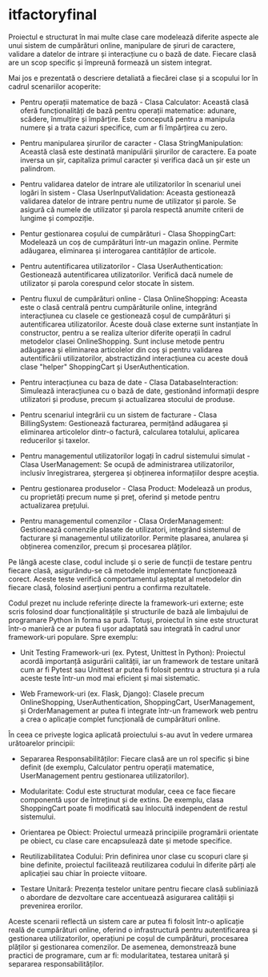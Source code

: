# itfactoryfinal
Proiectul e structurat în mai multe clase care modelează diferite aspecte ale unui sistem de cumpărături online, manipulare de șiruri de caractere, validare a datelor de intrare și interacțiune cu o bază de date. 
Fiecare clasă are un scop specific și împreună formează un sistem integrat. 

Mai jos e prezentată o descriere detaliată a fiecărei clase și a scopului lor în cadrul scenariilor acoperite:

 - Pentru operații matematice de bază - Clasa Calculator: Această clasă oferă funcționalități de bază pentru operații matematice: adunare, scădere, înmulțire și împărțire. Este concepută pentru a manipula numere și a trata cazuri specifice, cum ar fi împărțirea cu zero.

 - Pentru manipularea șirurilor de caracter - Clasa StringManipulation: Această clasă este destinată manipulării șirurilor de caractere. Ea poate inversa un șir, capitaliza primul caracter și verifica dacă un șir este un palindrom.

 - Pentru validarea datelor de intrare ale utilizatorilor în scenariul unei logări în sistem - Clasa UserInputValidation: Aceasta gestionează validarea datelor de intrare pentru nume de utilizator și parole. Se asigură că numele de utilizator și parola respectă anumite criterii de lungime și compoziție.

 - Pentur gestionarea coșului de cumpărături - Clasa ShoppingCart: Modelează un coș de cumpărături într-un magazin online. Permite adăugarea, eliminarea și interogarea cantităților de articole.

 - Pentru autentificarea utilizatorilor - Clasa UserAuthentication: Gestionează autentificarea utilizatorilor. Verifică dacă numele de utilizator și parola corespund celor stocate în sistem.

 - Pentru fluxul de cumpărături online - Clasa OnlineShopping: Aceasta este o clasă centrală pentru cumpărăturile online, integrând interacțiunea cu clasele ce gestionează coșul de cumpărături și autentificarea utilizatorilor. Aceste două clase externe sunt instanțiate în constructor, pentru a se realiza ulterior diferite operații în cadrul metodelor clasei OnlineShopping. Sunt incluse metode pentru adăugarea și eliminarea articolelor din coș și pentru validarea autentificării utilizatorilor, abstractizând interacțiunea cu aceste două clase "helper" ShoppingCart și UserAuthentication.

 - Pentru interacțiunea cu baza de date - Clasa DatabaseInteraction: Simulează interacțiunea cu o bază de date, gestionând informații despre utilizatori și produse, precum și actualizarea stocului de produse.

 - Pentru scenariul integrării cu un sistem de facturare - Clasa BillingSystem: Gestionează facturarea, permițând adăugarea și eliminarea articolelor dintr-o factură, calcularea totalului, aplicarea reducerilor și taxelor.

 - Pentru managementul utilizatorilor logați în cadrul sistemului simulat - Clasa UserManagement: Se ocupă de administrarea utilizatorilor, inclusiv înregistrarea, ștergerea și obținerea informațiilor despre aceștia.

 - Pentru gestionarea produselor - Clasa Product: Modelează un produs, cu proprietăți precum nume și preț, oferind și metode pentru actualizarea prețului.

 - Pentru managementul comenzilor - Clasa OrderManagement: Gestionează comenzile plasate de utilizatori, integrând sistemul de facturare și managementul utilizatorilor. Permite plasarea, anularea și obținerea comenzilor, precum și procesarea plăților.

Pe lângă aceste clase, codul include și o serie de funcții de testare pentru fiecare clasă, asigurându-se că metodele implementate funcționează corect. 
Aceste teste verifică comportamentul așteptat al metodelor din fiecare clasă, folosind aserțiuni pentru a confirma rezultatele.

Codul prezet nu include referințe directe la framework-uri externe; este scris  folosind doar funcționalitățile și structurile de bază ale limbajului de programare Python în forma sa pură.
Totuși, proiectul în sine este structurat într-o manieră ce ar putea fi ușor adaptată sau integrată în cadrul unor framework-uri populare. Spre exemplu:
 
 - Unit Testing Framework-uri (ex. Pytest, Unittest în Python): Proiectul acordă importanță asigurării calității, iar un framework de testare unitară cum ar fi Pytest sau Unittest ar putea fi folosit pentru a structura și a rula aceste teste într-un mod mai eficient și mai sistematic. 
 
 - Web Framework-uri (ex. Flask, Django): Clasele precum OnlineShopping, UserAuthentication, ShoppingCart, UserManagement, și OrderManagement ar putea fi integrate într-un framework web pentru a crea o aplicație complet funcțională de cumpărături online. 


În ceea ce privește logica aplicată proiectului s-au avut în vedere urmarea urătoarelor principii:

 - Separarea Responsabilităților: Fiecare clasă are un rol specific și bine definit (de exemplu, Calculator pentru operații matematice, UserManagement pentru gestionarea utilizatorilor).

 - Modularitate: Codul este structurat modular, ceea ce face fiecare componentă ușor de întreținut și de extins. De exemplu, clasa ShoppingCart poate fi modificată sau înlocuită independent de restul sistemului.

 - Orientarea pe Obiect: Proiectul urmează principiile programării orientate pe obiect, cu clase care encapsulează date și metode specifice.

 - Reutilizabilitatea Codului: Prin definirea unor clase cu scopuri clare și bine definite, proiectul facilitează reutilizarea codului în diferite părți ale aplicației sau chiar în proiecte viitoare.

 - Testare Unitară: Prezența testelor unitare pentru fiecare clasă subliniază o abordare de dezvoltare care accentuează asigurarea calității și prevenirea erorilor.


Aceste scenarii reflectă un sistem care ar putea fi folosit într-o aplicație reală de cumpărături online, oferind o infrastructură pentru autentificarea și gestionarea utilizatorilor, operațiuni pe coșul de cumpărături, procesarea plăților și gestionarea comenzilor. 
De asemenea, demonstrează bune practici de programare, cum ar fi: modularitatea, testarea unitară și separarea responsabilităților.
